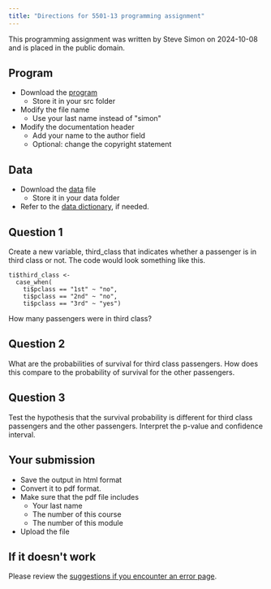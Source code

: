 ```yaml
---
title: "Directions for 5501-13 programming assignment"
---
```


This programming assignment was written by Steve Simon on 2024-10-08 and is placed in the public domain.

## Program

-   Download the [program][tem]
    -   Store it in your src folder
-   Modify the file name
    -   Use your last name instead of "simon"
-   Modify the documentation header
    -   Add your name to the author field
    -   Optional: change the copyright statement
    
[tem]: https://github.com/pmean/classes/blob/master/biostats-1/13/src/simon-5501-13-titanic.qmd

## Data

-   Download the [data][dat] file
    -   Store it in your data folder
-   Refer to the [data dictionary][dic], if needed.

[dat]: https://github.com/pmean/data/blob/main/files/titanic.txt
[dic]: https://github.com/pmean/data/blob/main/files/titanic.yaml
    
## Question 1

Create a new variable, third_class that indicates whether a passenger is in 
third class or not. The code would look something like this.

```{}
ti$third_class <- 
  case_when(
    ti$pclass == "1st" ~ "no",
    ti$pclass == "2nd" ~ "no",
    ti$pclass == "3rd" ~ "yes")
```

How many passengers were in third class?

## Question 2

What are the probabilities of survival for third class passengers. How does this
compare to the probability of survival for the other passengers.

## Question 3

Test the hypothesis that the survival probability is different for third class
passengers and the other passengers. Interpret the p-value and confidence 
interval.

## Your submission

-   Save the output in html format
-   Convert it to pdf format.
-   Make sure that the pdf file includes
    -   Your last name
    -   The number of this course
    -   The number of this module
-   Upload the file

## If it doesn't work

Please review the [suggestions if you encounter an error page][sim3].

[sim3]: https://github.com/pmean/classes/blob/master/general/suggestions-if-you-encounter-an-error.md
